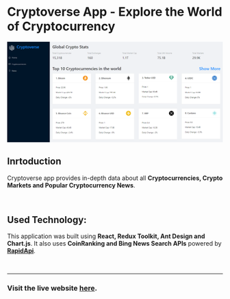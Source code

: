# Cryptoverse App - Explore the World of Cryptocurrency

<img src="./src/images/cryptoverse-app.png">

## Inrtoduction

Cryptoverse app provides in-depth data about all <b>Cryptocurrencies, Crypto Markets and Popular Cryptocurrency News</b>.

<br />

## Used Technology:
This application was built using <b>React, Redux Toolkit, Ant Design and Chart.js</b>.
It also uses <b>CoinRanking and Bing News Search APIs</b> powered by <b>[RapidApi](https://rapidapi.com/)</b>.

<br />

<hr />

### Visit the live website [here](https://waed-crypto-app.netlify.app/).
